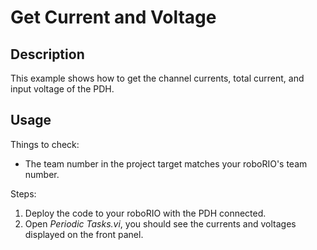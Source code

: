 # Get Current and Voltage

## Description

This example shows how to get the channel currents, total current, and input voltage of the PDH.

## Usage

Things to check:

* The team number in the project target matches your roboRIO's team number.

Steps:

1. Deploy the code to your roboRIO with the PDH connected.
2. Open _Periodic Tasks.vi_, you should see the currents and voltages displayed on the front panel.
